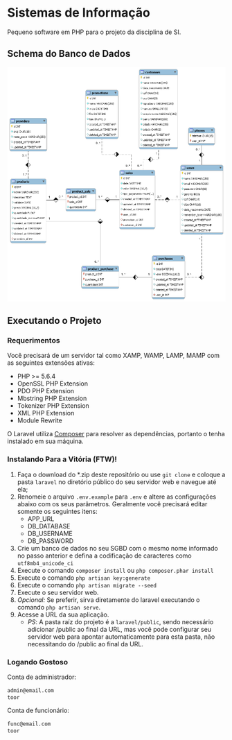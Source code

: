# Sistemas de Informação

Pequeno software em PHP para o projeto da disciplina de SI.

## Schema do Banco de Dados

![Banco de Dados Bitesbar](/analysis/bitesbar_schema.png)

## Executando o Projeto

### Requerimentos

Você precisará de um servidor tal como XAMP, WAMP, LAMP, MAMP com as seguintes 
extensões ativas:

* PHP >= 5.6.4
* OpenSSL PHP Extension
* PDO PHP Extension
* Mbstring PHP Extension
* Tokenizer PHP Extension
* XML PHP Extension
* Module Rewrite

O Laravel utiliza [Composer](https://getcomposer.org/) para resolver as 
dependências, portanto o tenha instalado em sua máquina.

### Instalando Para a Vitória (FTW)!

1. Faça o download do *.zip deste repositório ou use `git clone` e coloque a 
pasta `laravel` no diretório público do seu servidor web e navegue até ela;
2. Renomeie o arquivo `.env.example` para `.env` e altere as configurações 
abaixo com os seus parâmetros. Geralmente você precisará editar somente os 
seguintes itens:
    - APP_URL
    - DB_DATABASE
    - DB_USERNAME
    - DB_PASSWORD
3. Crie um banco de dados no seu SGBD com o mesmo nome informado no passo 
anterior e defina a codificação de caracteres como `utf8mb4_unicode_ci`
4. Execute o comando `composer install` ou `php composer.phar install`
5. Execute o comando `php artisan key:generate`
6. Execute o comando `php artisan migrate --seed`
7. Execute o seu servidor web.
8. *Opcional:* Se preferir, sirva diretamente do laravel executando o comando 
`php artisan serve`.
9. Acesse a URL da sua aplicação.
    - *PS*: A pasta raíz do projeto é a `laravel/public`, sendo necessário 
    adicionar /public ao final da URL, mas você pode configurar seu servidor 
    web para apontar automaticamente para esta pasta, não necessitando do 
    /public ao final da URL.

### Logando Gostoso

Conta de administrador:
```
admin@email.com
toor
```

Conta de funcionário:
```
func@email.com
toor
```